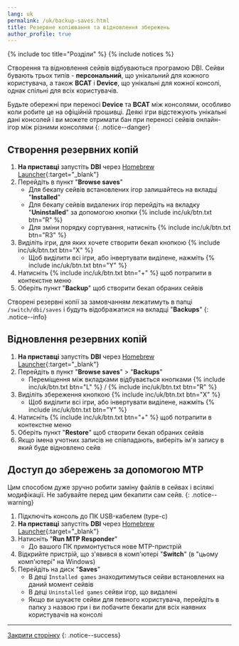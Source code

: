 ```yaml
---
lang: uk
permalink: /uk/backup-saves.html
title: Резервне копіювання та відновлення збережень
author_profile: true
---
```


{% include toc title="Розділи" %}
{% include notices %}	

Створення та відновлення сейвів відбуваються програмою DBI. Сейви бувають трьох типів - **персональний**, що унікальний для кожного користувача, а також **BCAT** і **Device**, що унікальні для кожної консолі, однак спільні для всіх користувачів. 

Будьте обережні при переносі **Device** та **BCAT** між консолями, особливо коли робите це на офіційній прошивці. Деякі ігри відстежують унікальні дані консолей і ви можете отримати бан при переносі сейвів онлайн-ігор між різними консолями
{: .notice--danger}

## Створення резервних копій

1. **На приставці** запустіть **DBI** через [Homebrew Launcher](/uk/hbl){:target="_blank"}
1. Перейдіть в пункт "**Browse saves**"
	* Для бекапу сейвів встановлених ігор залишайтесь на вкладці "**Installed**"
	* Для бекапу сейвів видалених ігор перейдіть на вкладку "**Uninstalled**" за допомогою кнопки {% include inc/uk/btn.txt btn="R" %}
	* Для зміни порядку сортування, натисніть {% include inc/uk/btn.txt btn="R3" %}
1. Виділіть ігри, для яких хочете створити бекап кнопкою {% include inc/uk/btn.txt btn="X" %}
	* Щоб виділити всі ігри, або інвертувати виділене, нажміть {% include inc/uk/btn.txt btn="Y" %}
1. Натисніть {% include inc/uk/btn.txt btn="+" %} щоб потрапити в контекстне меню
1. Оберіть пункт "**Backup**" щоб створити бекап обраних сейвів 

Створені резервні копії за замовчанням лежатимуть в папці `/switch/dbi/saves` і будуть відображатися на вкладці "**Backups**"
{: .notice--info}

## Відновлення резервних копій 

1. **На приставці** запустіть **DBI** через [Homebrew Launcher](/uk/hbl){:target="_blank"}
1. Перейдіть в пункт "**Browse saves**" > "**Backups**"
	* Переміщення між вкладками відбувається кнопками {% include inc/uk/btn.txt btn="L" %} / {% include inc/uk/btn.txt btn="R" %}
1. Виділіть збереження кнопкою {% include inc/uk/btn.txt btn="X" %}
	* Щоб виділити всі ігри, або інвертувати виділене, нажміть {% include inc/uk/btn.txt btn="Y" %}
1. Натисніть {% include inc/uk/btn.txt btn="+" %} щоб потрапити в контекстне меню
1. Оберіть пункт "**Restore**" щоб створити бекап обраних сейвів 
1. Якщо імена учотних записів не співпадають, виберіть ім'я запису в який буде відновлено сейв

## Доступ до збережень за допомогою MTP

Цим способом дуже зручно робити заміну файлів в сейвах і всілякі модифікації. Не забувайте перед цим бекапити сам сейв. 
{: .notice--warning}

1. Підключіть консоль до ПК USB-кабелем (type-c)
1. **На приставці** запустіть **DBI** через [Homebrew Launcher](/uk/hbl){:target="_blank"}
1. Натисніть "**Run MTP Responder**"
    * До вашого ПК примонтується нове MTP-пристрій
1. Відкрийте пристрій, що з'явився в комп'ютері "**Switch**" (в "цьому комп'ютері" на Windows)
1. Перейдіть на диск "**Saves**"
	* В деці `Installed games` знаходитимуться сейви встановлених на даний момент сейвів
	* В деці `Uninstalled games` сейви ігор, що видалені
	* Якщо ви шукаєте сейви для певного користувача, перейдіть в папку з назвою гри і ви побачите бекапи для всіх наявних користувачів на консолі

___

[Закрити сторінку](javascript:window.close();)
{: .notice--success}
